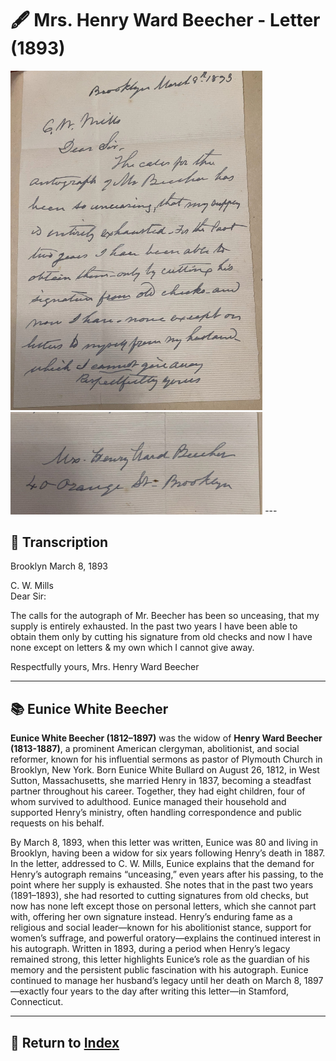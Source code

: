 # 🖋️ Mrs. Henry Ward Beecher - Letter (1893)

<img src="assets/Beecher_Letter.jpg" alt="Beecher Letter" style="max-width: 80%; height: auto;"/>
<img src="assets/Beecher_Sig.jpg" alt="Beecher Signature" style="max-width: 80%; height: auto;"/>
---

## 📜 Transcription

Brooklyn March 8, 1893  

C. W. Mills  
Dear Sir:  

The calls for the autograph of Mr. Beecher has been so unceasing, that my supply is entirely exhausted. In the past two years I have been able to obtain them only by cutting his signature from old checks and now I have none except on letters & my own which I cannot give away.

Respectfully yours,
Mrs. Henry Ward Beecher  

---

## 📚 Eunice White Beecher

**Eunice White Beecher (1812–1897)** was the widow of **Henry Ward Beecher (1813-1887)**, a prominent American clergyman, abolitionist, and social reformer, known for his influential sermons as pastor of Plymouth Church in Brooklyn, New York. Born Eunice White Bullard on August 26, 1812, in West Sutton, Massachusetts, she married Henry in 1837, becoming a steadfast partner throughout his career. Together, they had eight children, four of whom survived to adulthood. Eunice managed their household and supported Henry’s ministry, often handling correspondence and public requests on his behalf.

By March 8, 1893, when this letter was written, Eunice was 80 and living in Brooklyn, having been a widow for six years following Henry’s death in 1887. In the letter, addressed to C. W. Mills, Eunice explains that the demand for Henry’s autograph remains “unceasing,” even years after his passing, to the point where her supply is exhausted. She notes that in the past two years (1891–1893), she had resorted to cutting signatures from old checks, but now has none left except those on personal letters, which she cannot part with, offering her own signature instead. Henry’s enduring fame as a religious and social leader—known for his abolitionist stance, support for women’s suffrage, and powerful oratory—explains the continued interest in his autograph. Written in 1893, during a period when Henry’s legacy remained strong, this letter highlights Eunice’s role as the guardian of his memory and the persistent public fascination with his autograph. Eunice continued to manage her husband’s legacy until her death on March 8, 1897—exactly four years to the day after writing this letter—in Stamford, Connecticut.


---

## 🔗 Return to [Index](index.md)